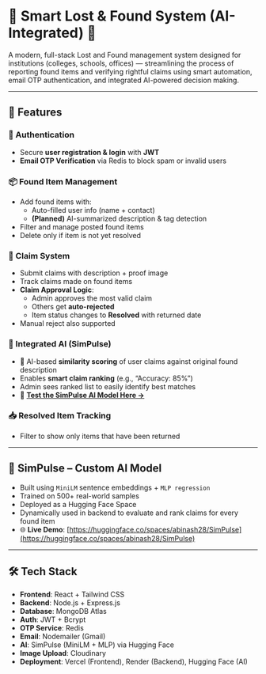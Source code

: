 # 🧠 Smart Lost & Found System (AI-Integrated) 🎒

A modern, full-stack Lost and Found management system designed for institutions (colleges, schools, offices) — streamlining the process of reporting found items and verifying rightful claims using smart automation, email OTP authentication, and integrated AI-powered decision making.

---

## 🚀 Features

### 🔐 Authentication
- Secure **user registration & login** with **JWT**
- **Email OTP Verification** via Redis to block spam or invalid users

### 📦 Found Item Management
- Add found items with:
  - Auto-filled user info (name + contact)
  - **(Planned)** AI-summarized description & tag detection
- Filter and manage posted found items
- Delete only if item is not yet resolved

### 📨 Claim System
- Submit claims with description + proof image
- Track claims made on found items
- **Claim Approval Logic**:
  - Admin approves the most valid claim
  - Others get **auto-rejected**
  - Item status changes to **Resolved** with returned date
- Manual reject also supported

### 🤖 Integrated AI (SimPulse)
- 💬 AI-based **similarity scoring** of user claims against original found description
- Enables **smart claim ranking** (e.g., “Accuracy: 85%”)
- Admin sees ranked list to easily identify best matches  
- 🔗 **[Test the SimPulse AI Model Here →](https://huggingface.co/spaces/abinash28/SimPulse)**

### 📥 Resolved Item Tracking
- Filter to show only items that have been returned

---

## 🧠 SimPulse – Custom AI Model
- Built using `MiniLM` sentence embeddings + `MLP regression`
- Trained on 500+ real-world samples
- Deployed as a Hugging Face Space
- Dynamically used in backend to evaluate and rank claims for every found item  
- 🌐 **Live Demo**: [https://huggingface.co/spaces/abinash28/SimPulse](https://huggingface.co/spaces/abinash28/SimPulse)

---

## 🛠 Tech Stack

- **Frontend**: React + Tailwind CSS
- **Backend**: Node.js + Express.js
- **Database**: MongoDB Atlas
- **Auth**: JWT + Bcrypt
- **OTP Service**: Redis
- **Email**: Nodemailer (Gmail)
- **AI**: SimPulse (MiniLM + MLP) via Hugging Face
- **Image Upload**: Cloudinary
- **Deployment**: Vercel (Frontend), Render (Backend), Hugging Face (AI)
